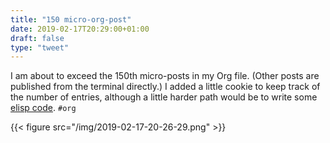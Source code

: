 ```yaml
---
title: "150 micro-org-post"
date: 2019-02-17T20:29:00+01:00
draft: false
type: "tweet"
---
```


I am about to exceed the 150th micro-posts in my Org file. (Other posts are
published from the terminal directly.) I added a little cookie to keep track of
the number of entries, although a little harder path would be to write some
[elisp code](https://emacs.stackexchange.com/a/10247). `#org`

{{< figure src="/img/2019-02-17-20-26-29.png" >}}
